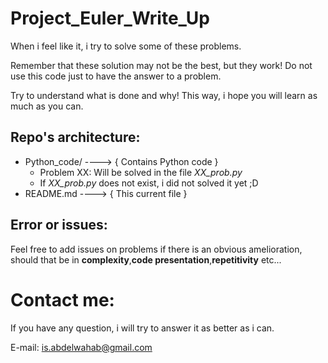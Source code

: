 # Project_Euler_Write_Up

When i feel like it, i try to solve some of these problems.

Remember that these solution may not be the best, but they work!
 Do not use this code just to have the answer to a problem.
 
Try to understand what is done and why! This way, i hope you will learn as much as you can.
## Repo's architecture:
- Python_code/ ----> { Contains Python code }
  - Problem XX: Will be solved in the file *XX_prob.py*
  - If *XX_prob.py* does not exist, i did not solved it yet ;D
- README.md ----> { This current file }

## Error or issues:
 Feel free to add issues on problems if there is an obvious amelioration,
should that be in **complexity**,**code presentation**,**repetitivity** etc... 
  
# Contact me:
 If you have any question, i will try to answer it as better as i can.
 
 E-mail: is.abdelwahab@gmail.com
